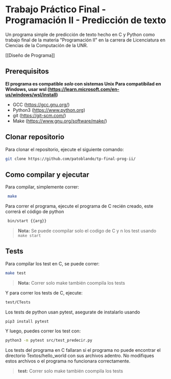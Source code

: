 
# Trabajo Práctico Final - Programación II - Predicción de texto

Un programa simple de predicción de texto hecho en C y Python como trabajo final de la materia "Programación II" en la carrera de Licenciatura en Ciencias de la Computación de la UNR.

[[Diseño de Programa]]
## Prerequisitos
**El programa es compatible _solo_ con sistemas Unix
Para compatibilad en Windows, usar wsl (https://learn.microsoft.com/en-us/windows/wsl/install)**

- GCC (https://gcc.gnu.org/)
- Python3 (https://www.python.org)
- git (https://git-scm.com/)
- Make (https://www.gnu.org/software/make/)

## Clonar repositorio  

  Para clonar el repositorio, ejecute el siguiente comando:
  
  ```sh
  git clone https://github.com/patoblando/tp-final-prog-ii/
  ```
  
## Como compilar y ejecutar

  Para compilar, simplemente correr:

 ```sh
  make
  ```

  Para correr el programa, ejecute el programa de C recién creado, este correrá el código de python
 ```sh
  bin/start {{arg}} 
  ```
  
  > **Nota:** Se puede coompilar solo el codigo de C y n los test usando ```make start```

## Tests
  Para compilar los test en C, se puede correr:
  ```sh
  make test
  ```
  > **Nota:** Correr solo make también coompila los tests

  Y para correr los tests de C, ejecute:

  ```sh
  test/CTests
  ```
  Los tests de python usan pytest,  asegurate de instalarlo usando

  ```sh
  pip3 install pytest
  ```
  Y luego, puedes correr los test con:

  ```sh
  python3 -m pytest src/test_predecir.py
  ```

  Los tests del programa en C fallaran si el programa no puede encontrar el directorio Textos/hello_world   con sus archivos adentro.
  No modifiques estos archivos o el programa no funcionara correctamente.

  > **test:** Correr solo make también coompila los tests

